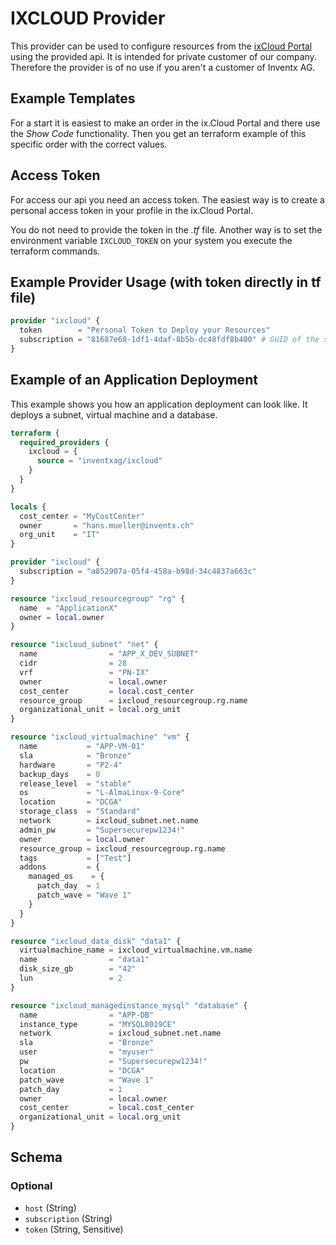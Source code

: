 # IXCLOUD Provider

This provider can be used to configure resources from the [ixCloud Portal](https://portal.ixcloud.ch)
using the provided api. It is intended for private customer of our company. Therefore the provider is of no use if you
aren't a customer of Inventx AG.

## Example Templates

For a start it is easiest to make an order in the ix.Cloud Portal and there use the *Show Code* functionality.
Then you get an terraform example of this specific order with the correct values.

## Access Token

For access our api you need an access token. The easiest way is to create a personal access token in your profile
in the ix.Cloud Portal.

You do not need to provide the token in the *.tf* file. Another way is to set the environment variable `IXCLOUD_TOKEN`
on your system you execute the terraform commands.

## Example Provider Usage (with token directly in tf file)

```terraform
provider "ixcloud" {
  token        = "Personal Token to Deploy your Resources"
  subscription = "81687e60-1df1-4daf-8b5b-dc48fdf8b400" # GUID of the subscription where you want to deploy it in
}
```

## Example of an Application Deployment

This example shows you how an application deployment can look like. It deploys a subnet, virtual machine and a database.

```terraform
terraform {
  required_providers {
    ixcloud = {
      source = "inventxag/ixcloud"
    }
  }
}

locals {
  cost_center = "MyCostCenter"
  owner       = "hans.mueller@inventx.ch"
  org_unit    = "IT"
}

provider "ixcloud" {
  subscription = "a852907a-05f4-458a-b98d-34c4837a663c"
}

resource "ixcloud_resourcegroup" "rg" {
  name  = "ApplicationX"
  owner = local.owner
}

resource "ixcloud_subnet" "net" {
  name                = "APP_X_DEV_SUBNET"
  cidr                = 28
  vrf                 = "PN-IX"
  owner               = local.owner
  cost_center         = local.cost_center
  resource_group      = ixcloud_resourcegroup.rg.name
  organizational_unit = local.org_unit
}

resource "ixcloud_virtualmachine" "vm" {
  name           = "APP-VM-01"
  sla            = "Bronze"
  hardware       = "P2-4"
  backup_days    = 0
  release_level  = "stable"
  os             = "L-AlmaLinux-9-Core"
  location       = "DCGA"
  storage_class  = "Standard"
  network        = ixcloud_subnet.net.name
  admin_pw       = "Supersecurepw1234!"
  owner          = local.owner
  resource_group = ixcloud_resourcegroup.rg.name
  tags           = ["Test"]
  addons         = {
    managed_os    = {
      patch_day  = 1
      patch_wave = "Wave 1"
    }
  }
}

resource "ixcloud_data_disk" "data1" {
  virtualmachine_name = ixcloud_virtualmachine.vm.name
  name                = "data1"
  disk_size_gb        = "42"
  lun                 = 2
}

resource "ixcloud_managedinstance_mysql" "database" {
  name                = "APP-DB"
  instance_type       = "MYSQL8019CE"
  network             = ixcloud_subnet.net.name
  sla                 = "Bronze"
  user                = "myuser"
  pw                  = "Supersecurepw1234!"
  location            = "DCGA"
  patch_wave          = "Wave 1"
  patch_day           = 1
  owner               = local.owner
  cost_center         = local.cost_center
  organizational_unit = local.org_unit
}
```

<!-- schema generated by tfplugindocs -->
## Schema

### Optional

- `host` (String)
- `subscription` (String)
- `token` (String, Sensitive)
